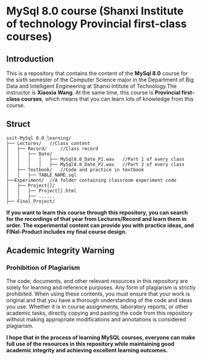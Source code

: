 # MySql 8.0 course (Shanxi Institute of technology Provincial first-class courses)
## Introduction
This is a repository that contains the content of the **MySql 8.0** course for the sixth semester of the Computer Science major in the Department of Big Data and Intelligent Engineering at Shanxi Intitute of Technology.The instructor is **Xiaoxia Wang**. At the same time, this course is **Provincial first-class courses**, which means that you can learn lots of knowledge from this course.
## Struct
```
sxit-MySql 8.0_learning/
├── Lectures/   //Class content
│   ├── Record/     //Class record
│   │   ├── Date/
│   │   │   │   ├── MySql8.0_Date_P1.wav   //Part 1 of every class
│   │   │   │   ├── MySql8.0_Date_P2.wav   //Part 2 of every class
│   ├── Textbook/   //Code and practice in textbook
│   │   ├── TABLE_NAME.sql
├──Experiment/  //A folder containing classroom experiment code
│   ├── Project[]/
│   │   ├── Project[].html
│   │   ├── ......
├── Final_Project/
```
**If you want to learn this course through this repository, you can search for the recordings of that year from Lectures/Record and learn them in order. The experimental content can provide you with practice ideas, and FINal-Product includes my final course design.**

## Academic Integrity Warning

### Prohibition of Plagiarism
The code, documents, and other relevant resources in this repository are solely for learning and reference purposes. Any form of plagiarism is strictly prohibited. When using these contents, you must ensure that your work is original and that you have a thorough understanding of the code and ideas you use. Whether it is in course assignments, laboratory reports, or other academic tasks, directly copying and pasting the code from this repository without making appropriate modifications and annotations is considered plagiarism.

<strong>I hope that in the process of learning MySQL courses, everyone can make full use of the resources in this repository while maintaining good academic integrity and achieving excellent learning outcomes.</strong>